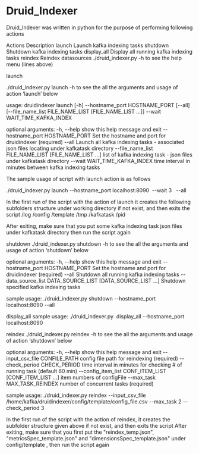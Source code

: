 # Druid_Indexer
Druid_Indexer  was written in  python for the purpose of performing following actions

Actions	Description
launch 	Launch kafka indexing tasks
shutdown 	Shutdown kafka indexing tasks
display_all 	Display all running kafka indexing tasks
reindex 	Reindex datasources
 ./druid_indexer.py -h  to see the help menu (lines above)

launch 

./druid_indexer.py launch -h  to see the all the arguments and usage of action ‘launch’ below

usage: druidindexer launch [-h] --hostname_port HOSTNAME_PORT [--all]
                           [--file_name_list FILE_NAME_LIST [FILE_NAME_LIST ...]]
                           --wait WAIT_TIME_KAFKA_INDEX

optional arguments:
  -h, --help            show this help message and exit
  --hostname_port HOSTNAME_PORT   Set the hostname and port for druidindexer (required)
  --all                 Launch all kafka indexing tasks - associated json files locating under kafkatask directory
  --file_name_list FILE_NAME_LIST [FILE_NAME_LIST …]  list of kafka indexing task - json files under kafkatask
                        directory
  --wait WAIT_TIME_KAFKA_INDEX    time interval in minutes between kafka indexing tasks


The sample usage of script with launch action is as follows 

./druid_indexer.py launch --hostname_port localhost:8090  --wait 3   --all

In the first run of the script with the action of launch  it creates  the following subfolders structure under working directory if not exist,  and then exits the script
	/log
	/config
		/template
	/tmp
            /kafkatask
            /pid

After exiting, make sure that you put  some  kafka indexing task json files under kafkatask directory  then run the script again
 

shutdown
./druid_indexer.py shutdown -h  to see the all the arguments and usage of action ‘shutdown’ below

optional arguments:
  -h, --help            show this help message and exit
  --hostname_port  HOSTNAME_PORT    Set the hostname and port for druidindexer (required)
  --all                 Shutdown all running kafka indexing tasks
  --data_source_list DATA_SOURCE_LIST [DATA_SOURCE_LIST …]  Shutdown specified kafka indexing tasks

sample usage:
./druid_indexer.py shutdown --hostname_port localhost:8090 --all



display_all
sample usage:
./druid_indexer.py  display_all --hostname_port localhost:8090

reindex 
./druid_indexer.py reindex -h  to see the all the arguments and usage of action ‘shutdown’ below

optional arguments:
  -h, --help            show this help message and exit
  --input_csv_file CONFILE_PATH   config file path for reindexing (required)
  --check_period CHECK_PERIOD time interval in minutes for checking # of running task  (default 60  min)
  --config_item_list CONF_ITEM_LIST [CONF_ITEM_LIST ...]   item numbers of configFile
  --max_task MAX_TASK_REINDEX    number of concurrent tasks (required)

sample usage:
./druid_indexer.py reindex --input_csv_file /home/kafka/druidindexer/config/template/config_file.csv --max_task 2 --check_period 3

In the first run of the script with the action of reindex,  it creates  the subfolder structure given above  if not exist,  and then exits the script
After exiting, make sure that you first put the "reindex_temp.json", "metricsSpec_template.json" and "dimensionsSpec_template.json" under config/template , then run the script again
